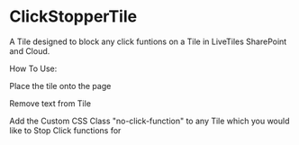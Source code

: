 # ClickStopperTile

A Tile designed to block any click funtions on a Tile in LiveTiles SharePoint and Cloud.

How To Use:

Place the tile onto the page

Remove text from Tile

Add the Custom CSS Class "no-click-function" to any Tile which you would like to Stop Click functions for

